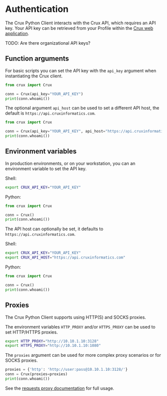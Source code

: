 # Authentication

The Crux Python Client interacts with the Crux API, which requires an API key. Your API key can be retrieved from your Profile within the [Crux web application](https://app.cruxinformatics.com/).

TODO: Are there organizational API keys?

## Function arguments

For basic scripts you can set the API key with the `api_key` argument when instantiating the Crux client.

```python
from crux import Crux

conn = Crux(api_key="YOUR_API_KEY")
print(conn.whoami())
```

The optional argument `api_host` can be used to set a different API host, the default is `https://api.cruxinformatics.com`.

```python
from crux import Crux

conn = Crux(api_key="YOUR_API_KEY", api_host="https://api.cruxinformatics.com")
print(conn.whoami())
```

## Environment variables

In production environments, or on your workstation, you can an environment variable to set the API key.

Shell:

```bash
export CRUX_API_KEY="YOUR_API_KEY"
```

Python:

```python
from crux import Crux

conn = Crux()
print(conn.whoami())
```

The API host can optionally be set, it defaults to `https://api.cruxinformatics.com`.

Shell:

```bash
export CRUX_API_KEY="YOUR_API_KEY"
export CRUX_API_HOST="https://api.cruxinformatics.com"
```

Python:

```python
from crux import Crux

conn = Crux()
print(conn.whoami())
```

## Proxies

The Crux Python Client supports using HTTP(S) and SOCKS proxies.

The environment variables `HTTP_PROXY` and/or `HTTPS_PROXY` can be used to set HTTP/HTTPS proxies.

```bash
export HTTP_PROXY="http://10.10.1.10:3128"
export HTTPS_PROXY="http://10.10.1.10:1080"
```

The `proxies` argument can be used for more complex proxy scenarios or for SOCKS proxies.

```python
proxies = {'http': 'http://user:pass@10.10.1.10:3128/'}
conn = Crux(proxies=proxies)
print(conn.whoami())
```

See the [requests proxy documentation](http://docs.python-requests.org/en/master/user/advanced/#proxies) for full usage.
